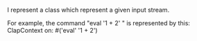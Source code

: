 I represent a class which represent a given input stream.

For example, the command "eval '1 + 2' " is represented by this:
	ClapContext on: #('eval' '1 + 2')